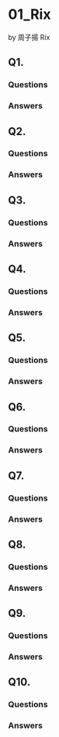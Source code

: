 # 01_Rix

by 周子揚 Rix

## Q1. 

### Questions 



### Answers



## Q2. 

### Questions 



### Answers



## Q3. 

### Questions 



### Answers



## Q4. 

### Questions 



### Answers



## Q5. 

### Questions 



### Answers



## Q6. 

### Questions 



### Answers



## Q7. 

### Questions 



### Answers



## Q8. 

### Questions 



### Answers



## Q9. 

### Questions 



### Answers



## Q10. 

### Questions 



### Answers

